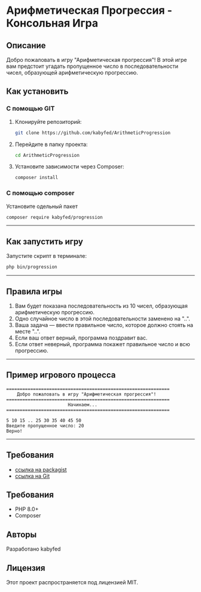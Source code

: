 # Арифметическая Прогрессия - Консольная Игра

## Описание

Добро пожаловать в игру "Арифметическая прогрессия"! В этой игре вам предстоит угадать пропущенное число в последовательности чисел, образующей арифметическую прогрессию.

## Как установить 

### С помощью GIT

1. Клонируйте репозиторий:
   ```sh
   git clone https://github.com/kabyfed/ArithmeticProgression
   ```
2. Перейдите в папку проекта:
   ```sh
   cd ArithmeticProgression
   ```
3. Установите зависимости через Composer:
   ```sh
   composer install
   ```
   
### С помощью сomposer

Установите одельный пакет 
   ```sh
   composer require kabyfed/progression
   ```

---
## Как запустить игру

Запустите скрипт в терминале:
```sh
php bin/progression
```
---
## Правила игры

1. Вам будет показана последовательность из 10 чисел, образующая арифметическую прогрессию.
2. Одно случайное число в этой последовательности заменено на "..".
3. Ваша задача — ввести правильное число, которое должно стоять на месте "..".
4. Если ваш ответ верный, программа поздравит вас.
5. Если ответ неверный, программа покажет правильное число и всю прогрессию.

---
## Пример игрового процесса

```
=============================================================
    Добро пожаловать в игру "Арифметическая прогрессия"!   
=============================================================
                       Начинаем...                           
=============================================================

5 10 15 .. 25 30 35 40 45 50
Введите пропущенное число: 20
Верно!
```

---

## Требования
- [ссылка на packagist](https://packagist.org/packages/kabyfed/ArithmeticProgression)
- [ссылка на Git](https://github.com/kabyfed/ArithmeticProgression)


## Требования
- PHP 8.0+
- Composer

## Авторы
Разработано kabyfed

## Лицензия

Этот проект распространяется под лицензией MIT.

